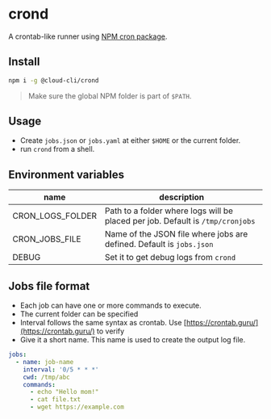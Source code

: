 # crond

A crontab-like runner using [NPM cron package](https://npmjs.com/cron).

## Install

```sh
npm i -g @cloud-cli/crond
```

> Make sure the global NPM folder is part of `$PATH`.

## Usage

- Create `jobs.json` or `jobs.yaml` at either `$HOME` or the current folder.
- run `crond` from a shell.

## Environment variables

| name | description |
|-|-|
| CRON_LOGS_FOLDER | Path to a folder where logs will be placed per job. Default is `/tmp/cronjobs` |
| CRON_JOBS_FILE | Name of the JSON file where jobs are defined. Default is `jobs.json` |
| DEBUG | Set it to get debug logs from `crond` |

## Jobs file format

- Each job can have one or more commands to execute.
- The current folder can be specified
- Interval follows the same syntax as crontab. Use [https://crontab.guru/](https://crontab.guru/) to verify
- Give it a short name. This name is used to create the output log file.

```yaml
jobs:
  - name: job-name
    interval: '0/5 * * *'
    cwd: /tmp/abc
    commands:
      - echo "Hello mom!"
      - cat file.txt
      - wget https://example.com
```
